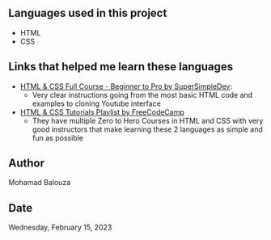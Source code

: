 ## Languages used in this project

- HTML
- CSS

## Links that helped me learn these languages

- [HTML & CSS Full Course - Beginner to Pro by SuperSimpleDev](https://www.youtube.com/watch?v=G3e-cpL7ofc&t=11857s):
  - Very clear instructions going from the most basic HTML code and examples to cloning Youtube interface
- [HTML & CSS Tutorials Playlist by FreeCodeCamp](https://www.youtube.com/playlist?list=PLWKjhJtqVAbnSe1qUNMG7AbPmjIG54u88)
  - They have multiple Zero to Hero Courses in HTML and CSS with very good instructors that make learning these 2 languages as simple and fun as possible

## Author

Mohamad Balouza

## Date

Wednesday, February 15, 2023
